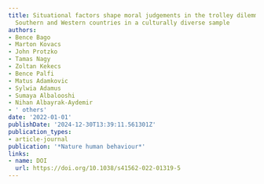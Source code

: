 ```yaml
---
title: Situational factors shape moral judgements in the trolley dilemma in Eastern,
  Southern and Western countries in a culturally diverse sample
authors:
- Bence Bago
- Marton Kovacs
- John Protzko
- Tamas Nagy
- Zoltan Kekecs
- Bence Palfi
- Matus Adamkovic
- Sylwia Adamus
- Sumaya Albalooshi
- Nihan Albayrak-Aydemir
- ' others'
date: '2022-01-01'
publishDate: '2024-12-30T13:39:11.561301Z'
publication_types:
- article-journal
publication: '*Nature human behaviour*'
links:
- name: DOI
  url: https://doi.org/10.1038/s41562-022-01319-5
---
```

